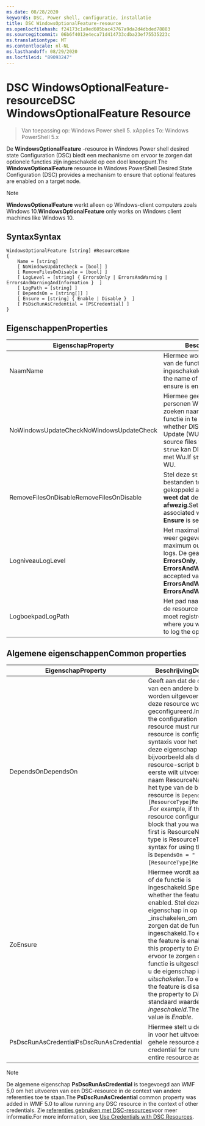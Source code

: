 ```yaml
---
ms.date: 08/28/2020
keywords: DSC, Power shell, configuratie, installatie
title: DSC WindowsOptionalFeature-resource
ms.openlocfilehash: f24173c1a9ed605bac43767a9da2d4dbded78883
ms.sourcegitcommit: 06b6f4012e4eca71d414733cdba23ef75535223c
ms.translationtype: MT
ms.contentlocale: nl-NL
ms.lasthandoff: 08/29/2020
ms.locfileid: "89093247"
---
```

# <a name="dsc-windowsoptionalfeature-resource"></a><span data-ttu-id="99de6-103">DSC WindowsOptionalFeature-resource</span><span class="sxs-lookup"><span data-stu-id="99de6-103">DSC WindowsOptionalFeature Resource</span></span>

> <span data-ttu-id="99de6-104">Van toepassing op: Windows Power shell 5. x</span><span class="sxs-lookup"><span data-stu-id="99de6-104">Applies To: Windows PowerShell 5.x</span></span>

<span data-ttu-id="99de6-105">De **WindowsOptionalFeature** -resource in Windows Power shell desired state Configuration (DSC) biedt een mechanisme om ervoor te zorgen dat optionele functies zijn ingeschakeld op een doel knooppunt.</span><span class="sxs-lookup"><span data-stu-id="99de6-105">The **WindowsOptionalFeature** resource in Windows PowerShell Desired State Configuration (DSC) provides a mechanism to ensure that optional features are enabled on a target node.</span></span>

> [!NOTE]
> <span data-ttu-id="99de6-106">**WindowsOptionalFeature** werkt alleen op Windows-client computers zoals Windows 10.</span><span class="sxs-lookup"><span data-stu-id="99de6-106">**WindowsOptionalFeature** only works on Windows client machines like Windows 10.</span></span>

## <a name="syntax"></a><span data-ttu-id="99de6-107">Syntax</span><span class="sxs-lookup"><span data-stu-id="99de6-107">Syntax</span></span>

```Syntax
WindowsOptionalFeature [string] #ResourceName
{
    Name = [string]
    [ NoWindowsUpdateCheck = [bool] ]
    [ RemoveFilesOnDisable = [bool] ]
    [ LogLevel = [string] { ErrorsOnly | ErrorsAndWarning | ErrorsAndWarningAndInformation }  ]
    [ LogPath = [string] ]
    [ DependsOn = [string[]] ]
    [ Ensure = [string] { Enable | Disable }  ]
    [ PsDscRunAsCredential = [PSCredential] ]
}
```

## <a name="properties"></a><span data-ttu-id="99de6-108">Eigenschappen</span><span class="sxs-lookup"><span data-stu-id="99de6-108">Properties</span></span>

|<span data-ttu-id="99de6-109">Eigenschap</span><span class="sxs-lookup"><span data-stu-id="99de6-109">Property</span></span> |<span data-ttu-id="99de6-110">Beschrijving</span><span class="sxs-lookup"><span data-stu-id="99de6-110">Description</span></span> |
|---|---|
|<span data-ttu-id="99de6-111">Naam</span><span class="sxs-lookup"><span data-stu-id="99de6-111">Name</span></span> |<span data-ttu-id="99de6-112">Hiermee wordt de naam aangegeven van de functie die u wilt inschakelen, is ingeschakeld of uitgeschakeld.</span><span class="sxs-lookup"><span data-stu-id="99de6-112">Indicates the name of the feature that you want to ensure is enabled or disabled.</span></span> |
|<span data-ttu-id="99de6-113">NoWindowsUpdateCheck</span><span class="sxs-lookup"><span data-stu-id="99de6-113">NoWindowsUpdateCheck</span></span> |<span data-ttu-id="99de6-114">Hiermee geeft u op of DISM-contact personen Windows Update (WU) bij het zoeken naar de bron bestanden om een functie in te scha kelen.</span><span class="sxs-lookup"><span data-stu-id="99de6-114">Specifies whether DISM contacts Windows Update (WU) when searching for the source files to enable a feature.</span></span> <span data-ttu-id="99de6-115">Als `$true` kan DISM geen contact opnemen met Wu.</span><span class="sxs-lookup"><span data-stu-id="99de6-115">If `$true`, DISM does not contact WU.</span></span> |
|<span data-ttu-id="99de6-116">RemoveFilesOnDisable</span><span class="sxs-lookup"><span data-stu-id="99de6-116">RemoveFilesOnDisable</span></span> |<span data-ttu-id="99de6-117">Stel deze `$true` optie in om alle bestanden te verwijderen die zijn gekoppeld aan de functie als u **zeker weet dat** deze is ingesteld op **afwezig**.</span><span class="sxs-lookup"><span data-stu-id="99de6-117">Set to `$true` to remove all files associated with the feature when **Ensure** is set to **Absent**.</span></span> |
|<span data-ttu-id="99de6-118">Logniveau</span><span class="sxs-lookup"><span data-stu-id="99de6-118">LogLevel</span></span> |<span data-ttu-id="99de6-119">Het maximale uitvoer niveau dat wordt weer gegeven in de logboeken.</span><span class="sxs-lookup"><span data-stu-id="99de6-119">The maximum output level shown in the logs.</span></span> <span data-ttu-id="99de6-120">De geaccepteerde waarden zijn: **ErrorsOnly**, **ErrorsAndWarning**en **ErrorsAndWarningAndInformation**.</span><span class="sxs-lookup"><span data-stu-id="99de6-120">The accepted values are: **ErrorsOnly**, **ErrorsAndWarning**, and **ErrorsAndWarningAndInformation**.</span></span> |
|<span data-ttu-id="99de6-121">Logboekpad</span><span class="sxs-lookup"><span data-stu-id="99de6-121">LogPath</span></span> |<span data-ttu-id="99de6-122">Het pad naar een logboek bestand waar de resource provider de bewerking moet registreren.</span><span class="sxs-lookup"><span data-stu-id="99de6-122">The path to a log file where you want the resource provider to log the operation.</span></span> |

## <a name="common-properties"></a><span data-ttu-id="99de6-123">Algemene eigenschappen</span><span class="sxs-lookup"><span data-stu-id="99de6-123">Common properties</span></span>

|<span data-ttu-id="99de6-124">Eigenschap</span><span class="sxs-lookup"><span data-stu-id="99de6-124">Property</span></span> |<span data-ttu-id="99de6-125">Beschrijving</span><span class="sxs-lookup"><span data-stu-id="99de6-125">Description</span></span> |
|---|---|
|<span data-ttu-id="99de6-126">DependsOn</span><span class="sxs-lookup"><span data-stu-id="99de6-126">DependsOn</span></span> |<span data-ttu-id="99de6-127">Geeft aan dat de configuratie van een andere bron moet worden uitgevoerd voordat deze resource wordt geconfigureerd.</span><span class="sxs-lookup"><span data-stu-id="99de6-127">Indicates that the configuration of another resource must run before this resource is configured.</span></span> <span data-ttu-id="99de6-128">De syntaxis voor het gebruik van deze eigenschap is bijvoorbeeld als de ID van het resource-script blok dat u als eerste wilt uitvoeren, de naam ResourceName is en het type van de bron resource is `DependsOn = "[ResourceType]ResourceName"` .</span><span class="sxs-lookup"><span data-stu-id="99de6-128">For example, if the ID of the resource configuration script block that you want to run first is ResourceName and its type is ResourceType, the syntax for using this property is `DependsOn = "[ResourceType]ResourceName"`.</span></span> |
|<span data-ttu-id="99de6-129">Zo</span><span class="sxs-lookup"><span data-stu-id="99de6-129">Ensure</span></span> |<span data-ttu-id="99de6-130">Hiermee wordt aangegeven of de functie is ingeschakeld.</span><span class="sxs-lookup"><span data-stu-id="99de6-130">Specifies whether the feature is enabled.</span></span> <span data-ttu-id="99de6-131">Stel deze eigenschap in op _inschakelen_om ervoor te zorgen dat de functie is ingeschakeld.</span><span class="sxs-lookup"><span data-stu-id="99de6-131">To ensure that the feature is enabled, set this property to _Enable_.</span></span> <span data-ttu-id="99de6-132">Om ervoor te zorgen dat de functie is uitgeschakeld, stelt u de eigenschap in op _uitschakelen_.</span><span class="sxs-lookup"><span data-stu-id="99de6-132">To ensure that the feature is disabled, set the property to _Disable_.</span></span> <span data-ttu-id="99de6-133">De standaard waarde is _ingeschakeld_.</span><span class="sxs-lookup"><span data-stu-id="99de6-133">The default value is _Enable_.</span></span> |
|<span data-ttu-id="99de6-134">PsDscRunAsCredential</span><span class="sxs-lookup"><span data-stu-id="99de6-134">PsDscRunAsCredential</span></span> |<span data-ttu-id="99de6-135">Hiermee stelt u de referentie in voor het uitvoeren van de gehele resource als.</span><span class="sxs-lookup"><span data-stu-id="99de6-135">Sets the credential for running the entire resource as.</span></span> |

> [!NOTE]
> <span data-ttu-id="99de6-136">De algemene eigenschap **PsDscRunAsCredential** is toegevoegd aan WMF 5,0 om het uitvoeren van een DSC-resource in de context van andere referenties toe te staan.</span><span class="sxs-lookup"><span data-stu-id="99de6-136">The **PsDscRunAsCredential** common property was added in WMF 5.0 to allow running any DSC resource in the context of other credentials.</span></span> <span data-ttu-id="99de6-137">Zie [referenties gebruiken met DSC-resources](../../../configurations/runasuser.md)voor meer informatie.</span><span class="sxs-lookup"><span data-stu-id="99de6-137">For more information, see [Use Credentials with DSC Resources](../../../configurations/runasuser.md).</span></span>
